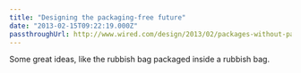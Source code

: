 ```yaml
---
title: "Designing the packaging-free future"
date: "2013-02-15T09:22:19.000Z"
passthroughUrl: http://www.wired.com/design/2013/02/packages-without-packaging/all
---
```


Some great ideas, like the rubbish bag packaged inside a rubbish bag.